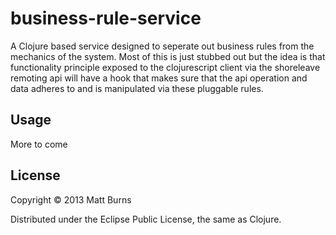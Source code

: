 # business-rule-service

A Clojure based service designed to seperate out business rules from the mechanics of the system.  Most of this is just stubbed out but the idea is that functionality principle exposed to the clojurescript client via the shoreleave remoting api will have a hook that makes sure that the api operation and data  adheres to and is manipulated via these pluggable rules.

## Usage

More to come

## License

Copyright © 2013 Matt Burns

Distributed under the Eclipse Public License, the same as Clojure.
